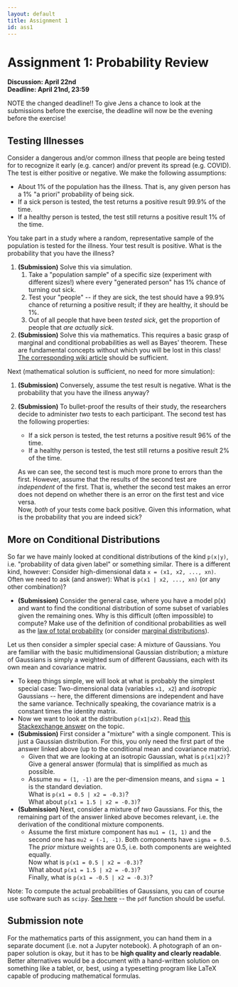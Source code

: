```yaml
---
layout: default
title: Assignment 1
id: ass1
---
```



# Assignment 1: Probability Review
**Discussion: April 22nd**  
**Deadline: April 21nd, 23:59**

NOTE the changed deadline!! To give Jens a chance to look at the submissions before
the exercise, the deadline will now be the evening before the exercise!

## Testing Illnesses
Consider a dangerous and/or common illness that people are being tested for to
recognize it early (e.g. cancer) and/or prevent its spread (e.g. COVID). The test
is either positive or negative. We make the following assumptions:

- About 1% of the population has the illness. That is, any given person has a
1% "a priori" probability of being sick.
- If a sick person is tested, the test returns a positive result 99.9% of the 
  time.
- If a healthy person is tested, the test still returns a positive result 1% of the 
  time.

You take part in a study where a random, representative sample of the population
is tested for the illness. Your test result is positive. What is the probability
that you have the illness?
1. **(Submission)** Solve this via simulation. 
   1. Take a "population sample" of a specific size
   (experiment with different sizes!) where every "generated person" has 1% 
    chance of turning out sick.  
   2. Test your "people" -- if they are sick, the test should have a 99.9% chance
    of returning a positive result; if they are healthy, it should be 1%.
   3. Out of all people that have been _tested sick_, get the proportion of people
    that _are actually sick_.
2. **(Submission)** Solve this via mathematics. This requires a basic grasp of marginal and conditional 
   probabilities as well as Bayes' theorem. These are fundamental concepts without which
   you will be lost in this class! [The corresponding wiki article](https://en.wikipedia.org/wiki/Bayes%27_theorem)
   should be sufficient.
   
Next (mathematical solution is sufficient, no need for more simulation):
1. **(Submission)** Conversely, assume the test result is negative. What is the probability that
you have the illness anyway?
2. **(Submission)** To bullet-proof the results of their study, the researchers decide to 
   administer _two_ tests to each participant. The second test has the following
   properties:
   - If a sick person is tested, the test returns a positive result 96% of the
    time.
   - If a healthy person is tested, the test still returns a positive result 2%
    of the time.  
     
   As we can see, the second test is much more prone to errors than the first.
   However, assume that the results of the second test are _independent_ of the
   first. That is, whether the second test makes an error does not depend
   on whether there is an error on the first test and vice versa.  
   Now, _both_ of your tests come back positive. Given this information,
   what is the probability that you are indeed sick?
   
## More on Conditional Distributions
So far we have mainly looked at conditional distributions of the kind `p(x|y)`,
i.e. "probability of data given label" or something similar. There is a different
kind, however: Consider high-dimensional data `x = (x1, x2, ..., xn)`. Often we need
to ask (and answer): What is `p(x1 | x2, ..., xn)` (or any other combination)?
- **(Submission)** Consider the general case, where you have a model p(x) and want to find the
conditional distribution of some subset of variables given the remaining ones.
  Why is this difficult (often impossible) to compute? Make use of the definition
  of conditional probabilities as well as the 
  [law of total probability](https://en.wikipedia.org/wiki/Law_of_total_probability)
  (or consider [marginal distributions](https://en.wikipedia.org/wiki/Marginal_distribution)).
  
Let us then consider a simpler special case: A mixture of Gaussians. You are 
familiar with the basic multidimensional Gaussian distribution; a mixture of
Gaussians is simply a weighted sum of different Gaussians, each with its own
mean and covariance matrix.

- To keep things simple, we will look at what is probably the simplest special case:
Two-dimensional data (variables `x1, x2`) and _isotropic_ Gaussians -- here, the
different dimensions are independent and have the same variance. Technically
speaking, the covariance matrix is a constant times the identity matrix.
- Now we want to look at the distribution `p(x1|x2)`. Read 
  [this Stackexchange answer](https://stats.stackexchange.com/questions/348941/general-conditional-distributions-for-multivariate-gaussian-mixtures)
  on the topic.
- **(Submission)** First consider a "mixture" with a single component. This is just a Gaussian
distribution. For this, you only need the first part of the answer linked above
  (up to the conditional mean and covariance matrix).
  - Given that we are looking at an isotropic Gaussian, what is `p(x1|x2)`? Give
    a general answer (formula) that is simplified as much as possible.
  - Assume `mu = (1, -1)` are the per-dimension means, and `sigma = 1` is the 
    standard deviation.  
    What is `p(x1 = 0.5 | x2 = -0.3)`?  
    What about
    `p(x1 = 1.5 | x2 = -0.3)`?
- **(Submission)** Next, consider a mixture of _two_ Gaussians. For this, the remaining part of
the answer linked above becomes relevant, i.e. the derivation of the conditional
  mixture components.
  - Assume the first mixture component has `mu1 = (1, 1)` and the second one has
    `mu2 = (-1, -1)`. Both components have `sigma = 0.5`. The _prior_ mixture weights are
    0.5, i.e. both components are weighted equally.  
    Now what is
    `p(x1 = 0.5 | x2 = -0.3)`?  
    What about
    `p(x1 = 1.5 | x2 = -0.3)`?  
    Finally, what is `p(x1 = -0.5 | x2 = -0.3)`?
    
Note: To compute the actual probabilities of Gaussians, you can of course use
software such as `scipy`. [See here](https://docs.scipy.org/doc/scipy/reference/generated/scipy.stats.norm.html)
 -- the `pdf` function should be useful.

## Submission note
For the mathematics parts of this assignment, you can hand them in a separate
document (i.e. not a Jupyter notebook). A photograph of an on-paper solution is
okay, but it has to be **high quality and clearly readable**. Better alternatives
would be a document with a hand-written solution on something like a tablet, or,
best, using a typesetting program like LaTeX capable of producing mathematical
formulas.
